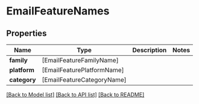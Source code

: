 # EmailFeatureNames

## Properties
Name | Type | Description | Notes
------------ | ------------- | ------------- | -------------
**family** | [EmailFeatureFamilyName] |  | 
**platform** | [EmailFeaturePlatformName] |  | 
**category** | [EmailFeatureCategoryName] |  | 

[[Back to Model list]](../README#documentation-for-models) [[Back to API list]](../README#documentation-for-api-endpoints) [[Back to README]](../README)


